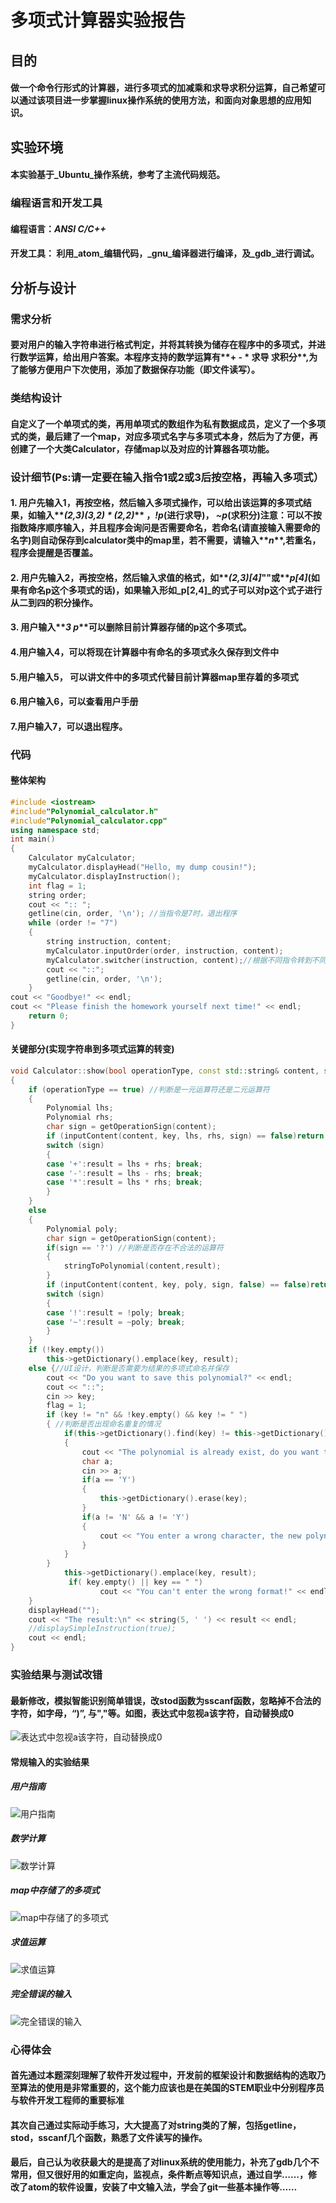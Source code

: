 # 多项式计算器实验报告
## 目的
#### 做一个命令行形式的计算器，进行多项式的加减乘和求导求积分运算，自己希望可以通过该项目进一步掌握linux操作系统的使用方法，和面向对象思想的应用知识。
## 实验环境
#### 本实验基于_Ubuntu_操作系统，参考了主流代码规范。
### 编程语言和开发工具
#### 编程语言：_ANSI C/C++_
#### 开发工具： 利用_atom_编辑代码，_gnu_编译器进行编译，及_gdb_进行调试。
## 分析与设计
### 需求分析
#### 要对用户的输入字符串进行格式判定，并将其转换为储存在程序中的多项式，并进行数学运算，给出用户答案。本程序支持的数学运算有**+ - * 求导 求积分**,为了能够方便用户下次使用，添加了数据保存功能（即文件读写）。
### 类结构设计
#### 自定义了一个单项式的类，再用单项式的数组作为私有数据成员，定义了一个多项式的类，最后建了一个map，对应多项式名字与多项式本身，然后为了方便，再创建了一个大类Calculator，存储map以及对应的计算器各项功能。
### 设计细节(Ps:请一定要在输入指令1或2或3后按空格，再输入多项式）
#### 1. 用户先输入1，再按空格，然后输入多项式操作，可以给出该运算的多项式结果，如输入**_(2,3)(3,2) * (2,2)_** ，**_!p_**(进行求导)， **_~p_**(求积分)注意：可以不按指数降序顺序输入，并且程序会询问是否需要命名，若命名(请直接输入需要命的名字)则自动保存到calculator类中的map里，若不需要，请输入**_n_**,若重名，程序会提醒是否覆盖。
#### 2. 用户先输入2，再按空格，然后输入求值的格式，如**_(2,3)[4]_""或**_p[4]_**(如果有命名p这个多项式的话)，如果输入形如**_p[2,4]_的式子可以对p这个式子进行从二到四的积分操作。
#### 3. 用户输入**_3 p_**可以删除目前计算器存储的p这个多项式。
#### 4.用户输入4，可以将现在计算器中有命名的多项式永久保存到文件中
#### 5.用户输入5， 可以讲文件中的多项式代替目前计算器map里存着的多项式
#### 6.用户输入6，可以查看用户手册
#### 7.用户输入7，可以退出程序。
### 代码
#### 整体架构
````c++
#include <iostream>
#include"Polynomial_calculator.h"
#include"Polynomial_calculator.cpp"
using namespace std;
int main()
{
	Calculator myCalculator;
	myCalculator.displayHead("Hello, my dump cousin!");
	myCalculator.displayInstruction();
	int flag = 1;
	string order;
	cout << ":: ";
	getline(cin, order, '\n'); //当指令是7时，退出程序
	while (order != "7")
	{
		string instruction, content;
		myCalculator.inputOrder(order, instruction, content);
		myCalculator.switcher(instruction, content);//根据不同指令转到不同函数
		cout << "::";
		getline(cin, order, '\n');
	}
cout << "Goodbye!" << endl;
cout << "Please finish the homework yourself next time!" << endl;
	return 0;
}

````
#### 关键部分(实现字符串到多项式运算的转变)
````c++
void Calculator::show(bool operationType, const std::string& content, std::string& key, Polynomial& result)
{
	if (operationType == true) //判断是一元运算符还是二元运算符
	{
		Polynomial lhs;
		Polynomial rhs;
		char sign = getOperationSign(content);
		if (inputContent(content, key, lhs, rhs, sign) == false)return;
		switch (sign)
		{
		case '+':result = lhs + rhs; break;
		case '-':result = lhs - rhs; break;
		case '*':result = lhs * rhs; break;
		}
	}
	else
	{
		Polynomial poly;
		char sign = getOperationSign(content);
		if(sign == '?') //判断是否存在不合法的运算符
		{
			stringToPolynomial(content,result);
		}
		if (inputContent(content, key, poly, sign, false) == false)return;
		switch (sign)
		{
		case '!':result = !poly; break;
		case '~':result = ~poly; break;
		}
	}
	if (!key.empty())
		this->getDictionary().emplace(key, result);
	else {//UI设计，判断是否需要为结果的多项式命名并保存
		cout << "Do you want to save this polynomial?" << endl;
		cout << "::";
		cin >> key;
		flag = 1;
		if (key != "n" && !key.empty() && key != " ")
		{ //判断是否出现命名重复的情况
			if(this->getDictionary().find(key) != this->getDictionary().end())
			{
				cout << "The polynomial is already exist, do you want to replace it?" << " Please enter Y / N" << endl;
				char a;
				cin >> a;
				if(a == 'Y')
				{
					this->getDictionary().erase(key);
				}
				if(a != 'N' && a != 'Y')
				{
					cout << "You enter a wrong character, the new polynomial won't be saved" << endl;
				}
			}
		}
			this->getDictionary().emplace(key, result);
			 if( key.empty() || key == " ")
					cout << "You can't enter the wrong format!" << endl;
	}
	displayHead("");
	cout << "The result:\n" << string(5, ' ') << result << endl;
	//displaySimpleInstruction(true);
	cout << endl;
}

````
### 实验结果与测试改错
#### 最新修改，模拟智能识别简单错误，改stod函数为sscanf函数，忽略掉不合法的字符，如字母，“)”, 与","等。如图，表达式中忽视a该字符，自动替换成0
![表达式中忽视a该字符，自动替换成0](https://github.com/yyhyplxyz/polynomiculator/blob/pictures/2017-04-16%2017-02-21%E5%B1%8F%E5%B9%95%E6%88%AA%E5%9B%BE.png)
#### 常规输入的实验结果
##### 用户指南
![用户指南](https://github.com/yyhyplxyz/polynomiculator/blob/pictures/2017-04-16%2014-16-37%E5%B1%8F%E5%B9%95%E6%88%AA%E5%9B%BE.png)
##### 数学计算
![数学计算](https://github.com/yyhyplxyz/polynomiculator/blob/pictures/2017-04-16%2014-17-59%E5%B1%8F%E5%B9%95%E6%88%AA%E5%9B%BE.png)
##### map中存储了的多项式
![map中存储了的多项式](https://github.com/yyhyplxyz/polynomiculator/blob/pictures/2017-04-16%2014-18-29%E5%B1%8F%E5%B9%95%E6%88%AA%E5%9B%BE.png)
##### 求值运算
![求值运算](https://github.com/yyhyplxyz/polynomiculator/blob/pictures/2017-04-16%2014-19-43%E5%B1%8F%E5%B9%95%E6%88%AA%E5%9B%BE.png)
##### 完全错误的输入
![完全错误的输入](https://github.com/yyhyplxyz/polynomiculator/blob/pictures/2017-04-16%2014-24-52%E5%B1%8F%E5%B9%95%E6%88%AA%E5%9B%BE.png)
### 心得体会
#### 首先通过本题深刻理解了软件开发过程中，开发前的框架设计和数据结构的选取乃至算法的使用是非常重要的，这个能力应该也是在美国的STEM职业中分别程序员与软件开发工程师的重要标准
#### 其次自己通过实际动手练习，大大提高了对string类的了解，包括getline，stod，sscanf几个函数，熟悉了文件读写的操作。
#### 最后，自己认为收获最大的是提高了对linux系统的使用能力，补充了gdb几个不常用，但又很好用的如重定向，监视点，条件断点等知识点，通过自学……，修改了atom的软件设置，安装了中文输入法，学会了git一些基本操作等……
